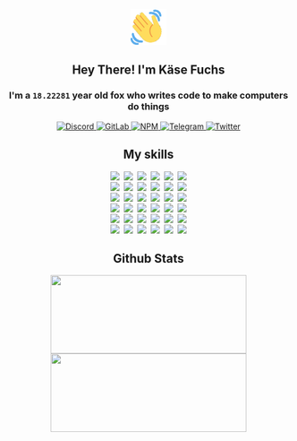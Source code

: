 <div><p align=center><img src=./resources/images/wave.gif width=64px height=64px></p><h2 align=center>Hey There! I'm Käse Fuchs</h2><h3 align=center>I'm a <code>18.22281</code> year old fox who writes code to make computers do things</h3><p align=center><a href=https://discord.com/users/507526681125322772><img alt=Discord src="https://img.shields.io/badge/Discord-5865F2?logo=discord&logoColor=white&style=flat-square#5671dfcb4a4d38e56e48eb080a5a0d23"> </a><a href=https://gitlab.com/kasefuchs><img alt=GitLab src="https://img.shields.io/badge/GitLab-330F63?logo=gitlab&logoColor=white&style=flat-square#5671dfcb4a4d38e56e48eb080a5a0d23"> </a><a href=https://npmjs.com/~kasefuchs><img alt=NPM src="https://img.shields.io/badge/NPM-CB3837?logo=npm&logoColor=white&style=flat-square#5671dfcb4a4d38e56e48eb080a5a0d23"> </a><a href=https://t.me/kasefuchs><img alt=Telegram src="https://img.shields.io/badge/Telegram-2CA5E0?logo=telegram&logoColor=white&style=flat-square#5671dfcb4a4d38e56e48eb080a5a0d23"> </a><a href=https://twitter.com/kasefuchs><img alt=Twitter src="https://img.shields.io/badge/Twitter-1DA1F2?logo=twitter&logoColor=white&style=flat-square#5671dfcb4a4d38e56e48eb080a5a0d23"></a></p><h2 align=center>My skills</h2><p align=center><a href=https://aws.amazon.com/ ><picture><source srcset="https://skillicons.dev/icons?i=aws&theme=dark#5671dfcb4a4d38e56e48eb080a5a0d23" media="(prefers-color-scheme: dark)"><source srcset="https://skillicons.dev/icons?i=aws&theme=light#5671dfcb4a4d38e56e48eb080a5a0d23" media="(prefers-color-scheme: light), (prefers-color-scheme: no-preference)"><img src="https://skillicons.dev/icons?i=aws&theme=light#5671dfcb4a4d38e56e48eb080a5a0d23"></picture></a>&nbsp;&nbsp;<a href=https://en.wikipedia.org/wiki/Bash_(Unix_shell)><picture><source srcset="https://skillicons.dev/icons?i=bash&theme=dark#5671dfcb4a4d38e56e48eb080a5a0d23" media="(prefers-color-scheme: dark)"><source srcset="https://skillicons.dev/icons?i=bash&theme=light#5671dfcb4a4d38e56e48eb080a5a0d23" media="(prefers-color-scheme: light), (prefers-color-scheme: no-preference)"><img src="https://skillicons.dev/icons?i=bash&theme=light#5671dfcb4a4d38e56e48eb080a5a0d23"></picture></a>&nbsp;&nbsp;<a href=https://discord.com/developers/docs><picture><source srcset="https://skillicons.dev/icons?i=bots&theme=dark#5671dfcb4a4d38e56e48eb080a5a0d23" media="(prefers-color-scheme: dark)"><source srcset="https://skillicons.dev/icons?i=bots&theme=light#5671dfcb4a4d38e56e48eb080a5a0d23" media="(prefers-color-scheme: light), (prefers-color-scheme: no-preference)"><img src="https://skillicons.dev/icons?i=bots&theme=light#5671dfcb4a4d38e56e48eb080a5a0d23"></picture></a>&nbsp;&nbsp;<a href=https://www.cloudflare.com/ ><picture><source srcset="https://skillicons.dev/icons?i=cloudflare&theme=dark#5671dfcb4a4d38e56e48eb080a5a0d23" media="(prefers-color-scheme: dark)"><source srcset="https://skillicons.dev/icons?i=cloudflare&theme=light#5671dfcb4a4d38e56e48eb080a5a0d23" media="(prefers-color-scheme: light), (prefers-color-scheme: no-preference)"><img src="https://skillicons.dev/icons?i=cloudflare&theme=light#5671dfcb4a4d38e56e48eb080a5a0d23"></picture></a>&nbsp;&nbsp;<a href=https://en.wikipedia.org/wiki/CSS><picture><source srcset="https://skillicons.dev/icons?i=css&theme=dark#5671dfcb4a4d38e56e48eb080a5a0d23" media="(prefers-color-scheme: dark)"><source srcset="https://skillicons.dev/icons?i=css&theme=light#5671dfcb4a4d38e56e48eb080a5a0d23" media="(prefers-color-scheme: light), (prefers-color-scheme: no-preference)"><img src="https://skillicons.dev/icons?i=css&theme=light#5671dfcb4a4d38e56e48eb080a5a0d23"></picture></a>&nbsp;&nbsp;<a href=https://www.docker.com/ ><picture><source srcset="https://skillicons.dev/icons?i=docker&theme=dark#5671dfcb4a4d38e56e48eb080a5a0d23" media="(prefers-color-scheme: dark)"><source srcset="https://skillicons.dev/icons?i=docker&theme=light#5671dfcb4a4d38e56e48eb080a5a0d23" media="(prefers-color-scheme: light), (prefers-color-scheme: no-preference)"><img src="https://skillicons.dev/icons?i=docker&theme=light#5671dfcb4a4d38e56e48eb080a5a0d23"></picture></a><br><a href=https://www.electronjs.org/ ><picture><source srcset="https://skillicons.dev/icons?i=electron&theme=dark#5671dfcb4a4d38e56e48eb080a5a0d23" media="(prefers-color-scheme: dark)"><source srcset="https://skillicons.dev/icons?i=electron&theme=light#5671dfcb4a4d38e56e48eb080a5a0d23" media="(prefers-color-scheme: light), (prefers-color-scheme: no-preference)"><img src="https://skillicons.dev/icons?i=electron&theme=light#5671dfcb4a4d38e56e48eb080a5a0d23"></picture></a>&nbsp;&nbsp;<a href=https://expressjs.com/ ><picture><source srcset="https://skillicons.dev/icons?i=express&theme=dark#5671dfcb4a4d38e56e48eb080a5a0d23" media="(prefers-color-scheme: dark)"><source srcset="https://skillicons.dev/icons?i=express&theme=light#5671dfcb4a4d38e56e48eb080a5a0d23" media="(prefers-color-scheme: light), (prefers-color-scheme: no-preference)"><img src="https://skillicons.dev/icons?i=express&theme=light#5671dfcb4a4d38e56e48eb080a5a0d23"></picture></a>&nbsp;&nbsp;<a href=https://www.figma.com/ ><picture><source srcset="https://skillicons.dev/icons?i=figma&theme=dark#5671dfcb4a4d38e56e48eb080a5a0d23" media="(prefers-color-scheme: dark)"><source srcset="https://skillicons.dev/icons?i=figma&theme=light#5671dfcb4a4d38e56e48eb080a5a0d23" media="(prefers-color-scheme: light), (prefers-color-scheme: no-preference)"><img src="https://skillicons.dev/icons?i=figma&theme=light#5671dfcb4a4d38e56e48eb080a5a0d23"></picture></a>&nbsp;&nbsp;<a href=https://firebase.google.com/ ><picture><source srcset="https://skillicons.dev/icons?i=firebase&theme=dark#5671dfcb4a4d38e56e48eb080a5a0d23" media="(prefers-color-scheme: dark)"><source srcset="https://skillicons.dev/icons?i=firebase&theme=light#5671dfcb4a4d38e56e48eb080a5a0d23" media="(prefers-color-scheme: light), (prefers-color-scheme: no-preference)"><img src="https://skillicons.dev/icons?i=firebase&theme=light#5671dfcb4a4d38e56e48eb080a5a0d23"></picture></a>&nbsp;&nbsp;<a href=https://flask.palletsprojects.com/ ><picture><source srcset="https://skillicons.dev/icons?i=flask&theme=dark#5671dfcb4a4d38e56e48eb080a5a0d23" media="(prefers-color-scheme: dark)"><source srcset="https://skillicons.dev/icons?i=flask&theme=light#5671dfcb4a4d38e56e48eb080a5a0d23" media="(prefers-color-scheme: light), (prefers-color-scheme: no-preference)"><img src="https://skillicons.dev/icons?i=flask&theme=light#5671dfcb4a4d38e56e48eb080a5a0d23"></picture></a>&nbsp;&nbsp;<a href=https://cloud.google.com/ ><picture><source srcset="https://skillicons.dev/icons?i=gcp&theme=dark#5671dfcb4a4d38e56e48eb080a5a0d23" media="(prefers-color-scheme: dark)"><source srcset="https://skillicons.dev/icons?i=gcp&theme=light#5671dfcb4a4d38e56e48eb080a5a0d23" media="(prefers-color-scheme: light), (prefers-color-scheme: no-preference)"><img src="https://skillicons.dev/icons?i=gcp&theme=light#5671dfcb4a4d38e56e48eb080a5a0d23"></picture></a><br><a href=https://git-scm.com/ ><picture><source srcset="https://skillicons.dev/icons?i=git&theme=dark#5671dfcb4a4d38e56e48eb080a5a0d23" media="(prefers-color-scheme: dark)"><source srcset="https://skillicons.dev/icons?i=git&theme=light#5671dfcb4a4d38e56e48eb080a5a0d23" media="(prefers-color-scheme: light), (prefers-color-scheme: no-preference)"><img src="https://skillicons.dev/icons?i=git&theme=light#5671dfcb4a4d38e56e48eb080a5a0d23"></picture></a>&nbsp;&nbsp;<a href=https://github.com/ ><picture><source srcset="https://skillicons.dev/icons?i=github&theme=dark#5671dfcb4a4d38e56e48eb080a5a0d23" media="(prefers-color-scheme: dark)"><source srcset="https://skillicons.dev/icons?i=github&theme=light#5671dfcb4a4d38e56e48eb080a5a0d23" media="(prefers-color-scheme: light), (prefers-color-scheme: no-preference)"><img src="https://skillicons.dev/icons?i=github&theme=light#5671dfcb4a4d38e56e48eb080a5a0d23"></picture></a>&nbsp;&nbsp;<a href=https://gitlab.com/ ><picture><source srcset="https://skillicons.dev/icons?i=gitlab&theme=dark#5671dfcb4a4d38e56e48eb080a5a0d23" media="(prefers-color-scheme: dark)"><source srcset="https://skillicons.dev/icons?i=gitlab&theme=light#5671dfcb4a4d38e56e48eb080a5a0d23" media="(prefers-color-scheme: light), (prefers-color-scheme: no-preference)"><img src="https://skillicons.dev/icons?i=gitlab&theme=light#5671dfcb4a4d38e56e48eb080a5a0d23"></picture></a>&nbsp;&nbsp;<a href=https://www.heroku.com/ ><picture><source srcset="https://skillicons.dev/icons?i=heroku&theme=dark#5671dfcb4a4d38e56e48eb080a5a0d23" media="(prefers-color-scheme: dark)"><source srcset="https://skillicons.dev/icons?i=heroku&theme=light#5671dfcb4a4d38e56e48eb080a5a0d23" media="(prefers-color-scheme: light), (prefers-color-scheme: no-preference)"><img src="https://skillicons.dev/icons?i=heroku&theme=light#5671dfcb4a4d38e56e48eb080a5a0d23"></picture></a>&nbsp;&nbsp;<a href=https://en.wikipedia.org/wiki/HTML><picture><source srcset="https://skillicons.dev/icons?i=html&theme=dark#5671dfcb4a4d38e56e48eb080a5a0d23" media="(prefers-color-scheme: dark)"><source srcset="https://skillicons.dev/icons?i=html&theme=light#5671dfcb4a4d38e56e48eb080a5a0d23" media="(prefers-color-scheme: light), (prefers-color-scheme: no-preference)"><img src="https://skillicons.dev/icons?i=html&theme=light#5671dfcb4a4d38e56e48eb080a5a0d23"></picture></a>&nbsp;&nbsp;<a href=https://en.wikipedia.org/wiki/JavaScript><picture><source srcset="https://skillicons.dev/icons?i=js&theme=dark#5671dfcb4a4d38e56e48eb080a5a0d23" media="(prefers-color-scheme: dark)"><source srcset="https://skillicons.dev/icons?i=js&theme=light#5671dfcb4a4d38e56e48eb080a5a0d23" media="(prefers-color-scheme: light), (prefers-color-scheme: no-preference)"><img src="https://skillicons.dev/icons?i=js&theme=light#5671dfcb4a4d38e56e48eb080a5a0d23"></picture></a><br><a href=https://en.wikipedia.org/wiki/Linux><picture><source srcset="https://skillicons.dev/icons?i=linux&theme=dark#5671dfcb4a4d38e56e48eb080a5a0d23" media="(prefers-color-scheme: dark)"><source srcset="https://skillicons.dev/icons?i=linux&theme=light#5671dfcb4a4d38e56e48eb080a5a0d23" media="(prefers-color-scheme: light), (prefers-color-scheme: no-preference)"><img src="https://skillicons.dev/icons?i=linux&theme=light#5671dfcb4a4d38e56e48eb080a5a0d23"></picture></a>&nbsp;&nbsp;<a href=https://mui.com/ ><picture><source srcset="https://skillicons.dev/icons?i=materialui&theme=dark#5671dfcb4a4d38e56e48eb080a5a0d23" media="(prefers-color-scheme: dark)"><source srcset="https://skillicons.dev/icons?i=materialui&theme=light#5671dfcb4a4d38e56e48eb080a5a0d23" media="(prefers-color-scheme: light), (prefers-color-scheme: no-preference)"><img src="https://skillicons.dev/icons?i=materialui&theme=light#5671dfcb4a4d38e56e48eb080a5a0d23"></picture></a>&nbsp;&nbsp;<a href=https://en.wikipedia.org/wiki/Markdown><picture><source srcset="https://skillicons.dev/icons?i=md&theme=dark#5671dfcb4a4d38e56e48eb080a5a0d23" media="(prefers-color-scheme: dark)"><source srcset="https://skillicons.dev/icons?i=md&theme=light#5671dfcb4a4d38e56e48eb080a5a0d23" media="(prefers-color-scheme: light), (prefers-color-scheme: no-preference)"><img src="https://skillicons.dev/icons?i=md&theme=light#5671dfcb4a4d38e56e48eb080a5a0d23"></picture></a>&nbsp;&nbsp;<a href=https://www.mongodb.com/ ><picture><source srcset="https://skillicons.dev/icons?i=mongodb&theme=dark#5671dfcb4a4d38e56e48eb080a5a0d23" media="(prefers-color-scheme: dark)"><source srcset="https://skillicons.dev/icons?i=mongodb&theme=light#5671dfcb4a4d38e56e48eb080a5a0d23" media="(prefers-color-scheme: light), (prefers-color-scheme: no-preference)"><img src="https://skillicons.dev/icons?i=mongodb&theme=light#5671dfcb4a4d38e56e48eb080a5a0d23"></picture></a>&nbsp;&nbsp;<a href=https://www.mysql.com/ ><picture><source srcset="https://skillicons.dev/icons?i=mysql&theme=dark#5671dfcb4a4d38e56e48eb080a5a0d23" media="(prefers-color-scheme: dark)"><source srcset="https://skillicons.dev/icons?i=mysql&theme=light#5671dfcb4a4d38e56e48eb080a5a0d23" media="(prefers-color-scheme: light), (prefers-color-scheme: no-preference)"><img src="https://skillicons.dev/icons?i=mysql&theme=light#5671dfcb4a4d38e56e48eb080a5a0d23"></picture></a>&nbsp;&nbsp;<a href=https://nextjs.org/ ><picture><source srcset="https://skillicons.dev/icons?i=nextjs&theme=dark#5671dfcb4a4d38e56e48eb080a5a0d23" media="(prefers-color-scheme: dark)"><source srcset="https://skillicons.dev/icons?i=nextjs&theme=light#5671dfcb4a4d38e56e48eb080a5a0d23" media="(prefers-color-scheme: light), (prefers-color-scheme: no-preference)"><img src="https://skillicons.dev/icons?i=nextjs&theme=light#5671dfcb4a4d38e56e48eb080a5a0d23"></picture></a><br><a href=https://nodejs.org/en/ ><picture><source srcset="https://skillicons.dev/icons?i=nodejs&theme=dark#5671dfcb4a4d38e56e48eb080a5a0d23" media="(prefers-color-scheme: dark)"><source srcset="https://skillicons.dev/icons?i=nodejs&theme=light#5671dfcb4a4d38e56e48eb080a5a0d23" media="(prefers-color-scheme: light), (prefers-color-scheme: no-preference)"><img src="https://skillicons.dev/icons?i=nodejs&theme=light#5671dfcb4a4d38e56e48eb080a5a0d23"></picture></a>&nbsp;&nbsp;<a href=https://www.postgresql.org/ ><picture><source srcset="https://skillicons.dev/icons?i=postgres&theme=dark#5671dfcb4a4d38e56e48eb080a5a0d23" media="(prefers-color-scheme: dark)"><source srcset="https://skillicons.dev/icons?i=postgres&theme=light#5671dfcb4a4d38e56e48eb080a5a0d23" media="(prefers-color-scheme: light), (prefers-color-scheme: no-preference)"><img src="https://skillicons.dev/icons?i=postgres&theme=light#5671dfcb4a4d38e56e48eb080a5a0d23"></picture></a>&nbsp;&nbsp;<a href=https://learn.microsoft.com/en-us/powershell/ ><picture><source srcset="https://skillicons.dev/icons?i=powershell&theme=dark#5671dfcb4a4d38e56e48eb080a5a0d23" media="(prefers-color-scheme: dark)"><source srcset="https://skillicons.dev/icons?i=powershell&theme=light#5671dfcb4a4d38e56e48eb080a5a0d23" media="(prefers-color-scheme: light), (prefers-color-scheme: no-preference)"><img src="https://skillicons.dev/icons?i=powershell&theme=light#5671dfcb4a4d38e56e48eb080a5a0d23"></picture></a>&nbsp;&nbsp;<a href=https://www.python.org/ ><picture><source srcset="https://skillicons.dev/icons?i=py&theme=dark#5671dfcb4a4d38e56e48eb080a5a0d23" media="(prefers-color-scheme: dark)"><source srcset="https://skillicons.dev/icons?i=py&theme=light#5671dfcb4a4d38e56e48eb080a5a0d23" media="(prefers-color-scheme: light), (prefers-color-scheme: no-preference)"><img src="https://skillicons.dev/icons?i=py&theme=light#5671dfcb4a4d38e56e48eb080a5a0d23"></picture></a>&nbsp;&nbsp;<a href=https://www.raspberrypi.org/ ><picture><source srcset="https://skillicons.dev/icons?i=raspberrypi&theme=dark#5671dfcb4a4d38e56e48eb080a5a0d23" media="(prefers-color-scheme: dark)"><source srcset="https://skillicons.dev/icons?i=raspberrypi&theme=light#5671dfcb4a4d38e56e48eb080a5a0d23" media="(prefers-color-scheme: light), (prefers-color-scheme: no-preference)"><img src="https://skillicons.dev/icons?i=raspberrypi&theme=light#5671dfcb4a4d38e56e48eb080a5a0d23"></picture></a>&nbsp;&nbsp;<a href=https://reactjs.org/ ><picture><source srcset="https://skillicons.dev/icons?i=react&theme=dark#5671dfcb4a4d38e56e48eb080a5a0d23" media="(prefers-color-scheme: dark)"><source srcset="https://skillicons.dev/icons?i=react&theme=light#5671dfcb4a4d38e56e48eb080a5a0d23" media="(prefers-color-scheme: light), (prefers-color-scheme: no-preference)"><img src="https://skillicons.dev/icons?i=react&theme=light#5671dfcb4a4d38e56e48eb080a5a0d23"></picture></a><br><a href=https://redux.js.org/ ><picture><source srcset="https://skillicons.dev/icons?i=redux&theme=dark#5671dfcb4a4d38e56e48eb080a5a0d23" media="(prefers-color-scheme: dark)"><source srcset="https://skillicons.dev/icons?i=redux&theme=light#5671dfcb4a4d38e56e48eb080a5a0d23" media="(prefers-color-scheme: light), (prefers-color-scheme: no-preference)"><img src="https://skillicons.dev/icons?i=redux&theme=light#5671dfcb4a4d38e56e48eb080a5a0d23"></picture></a>&nbsp;&nbsp;<a href=https://en.wikipedia.org/wiki/Regular_expression><picture><source srcset="https://skillicons.dev/icons?i=regex&theme=dark#5671dfcb4a4d38e56e48eb080a5a0d23" media="(prefers-color-scheme: dark)"><source srcset="https://skillicons.dev/icons?i=regex&theme=light#5671dfcb4a4d38e56e48eb080a5a0d23" media="(prefers-color-scheme: light), (prefers-color-scheme: no-preference)"><img src="https://skillicons.dev/icons?i=regex&theme=light#5671dfcb4a4d38e56e48eb080a5a0d23"></picture></a>&nbsp;&nbsp;<a href=https://en.wikipedia.org/wiki/Sass_(stylesheet_language)><picture><source srcset="https://skillicons.dev/icons?i=sass&theme=dark#5671dfcb4a4d38e56e48eb080a5a0d23" media="(prefers-color-scheme: dark)"><source srcset="https://skillicons.dev/icons?i=sass&theme=light#5671dfcb4a4d38e56e48eb080a5a0d23" media="(prefers-color-scheme: light), (prefers-color-scheme: no-preference)"><img src="https://skillicons.dev/icons?i=sass&theme=light#5671dfcb4a4d38e56e48eb080a5a0d23"></picture></a>&nbsp;&nbsp;<a href=https://www.typescriptlang.org/ ><picture><source srcset="https://skillicons.dev/icons?i=ts&theme=dark#5671dfcb4a4d38e56e48eb080a5a0d23" media="(prefers-color-scheme: dark)"><source srcset="https://skillicons.dev/icons?i=ts&theme=light#5671dfcb4a4d38e56e48eb080a5a0d23" media="(prefers-color-scheme: light), (prefers-color-scheme: no-preference)"><img src="https://skillicons.dev/icons?i=ts&theme=light#5671dfcb4a4d38e56e48eb080a5a0d23"></picture></a>&nbsp;&nbsp;<a href=https://unity.com/ ><picture><source srcset="https://skillicons.dev/icons?i=unity&theme=dark#5671dfcb4a4d38e56e48eb080a5a0d23" media="(prefers-color-scheme: dark)"><source srcset="https://skillicons.dev/icons?i=unity&theme=light#5671dfcb4a4d38e56e48eb080a5a0d23" media="(prefers-color-scheme: light), (prefers-color-scheme: no-preference)"><img src="https://skillicons.dev/icons?i=unity&theme=light#5671dfcb4a4d38e56e48eb080a5a0d23"></picture></a>&nbsp;&nbsp;<a href=https://workers.cloudflare.com/ ><picture><source srcset="https://skillicons.dev/icons?i=workers&theme=dark#5671dfcb4a4d38e56e48eb080a5a0d23" media="(prefers-color-scheme: dark)"><source srcset="https://skillicons.dev/icons?i=workers&theme=light#5671dfcb4a4d38e56e48eb080a5a0d23" media="(prefers-color-scheme: light), (prefers-color-scheme: no-preference)"><img src="https://skillicons.dev/icons?i=workers&theme=light#5671dfcb4a4d38e56e48eb080a5a0d23"></picture></a><br></p><h2 align=center>Github Stats</h2><p align=center><picture><source srcset="https://github-readme-stats-kasefuchs.vercel.app/api/?count_private=true&hide_border=true&hide_rank=true&line_height=20&hide_title=true&username=Kasefuchs&theme=dark#5671dfcb4a4d38e56e48eb080a5a0d23" media="(prefers-color-scheme: dark)"><source srcset="https://github-readme-stats-kasefuchs.vercel.app/api/?count_private=true&hide_border=true&hide_rank=true&line_height=20&hide_title=true&username=Kasefuchs&theme=light#5671dfcb4a4d38e56e48eb080a5a0d23" media="(prefers-color-scheme: light), (prefers-color-scheme: no-preference)"><img align=middle width=350 height=140 src="https://github-readme-stats-kasefuchs.vercel.app/api/?count_private=true&hide_border=true&hide_rank=true&line_height=20&hide_title=true&username=Kasefuchs&theme=light#5671dfcb4a4d38e56e48eb080a5a0d23"></picture><picture><source srcset="https://github-readme-stats-kasefuchs.vercel.app/api/top-langs/?count_private=true&hide_border=true&layout=compact&username=Kasefuchs&theme=dark#5671dfcb4a4d38e56e48eb080a5a0d23" media="(prefers-color-scheme: dark)"><source srcset="https://github-readme-stats-kasefuchs.vercel.app/api/top-langs/?count_private=true&hide_border=true&layout=compact&username=Kasefuchs&theme=light#5671dfcb4a4d38e56e48eb080a5a0d23" media="(prefers-color-scheme: light), (prefers-color-scheme: no-preference)"><img align=middle width=350 height=140 src="https://github-readme-stats-kasefuchs.vercel.app/api/top-langs/?count_private=true&hide_border=true&layout=compact&username=Kasefuchs&theme=light#5671dfcb4a4d38e56e48eb080a5a0d23"></picture></p><img src="https://hit.yhype.me/github/profile?user_id=64592097#5671dfcb4a4d38e56e48eb080a5a0d23" alt=""></div>